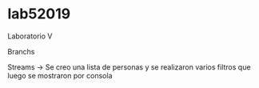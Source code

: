 # lab52019
Laboratorio V

Branchs

Streams -> Se creo una lista de personas y se realizaron varios filtros que luego se mostraron por consola
